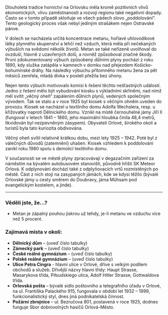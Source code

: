 Dlouholetá tradice hornictví na Orlovsku měla kromě pozitivních vlivů ekonomických, vlivu zaměstnanosti a rozvoji regionu také negativní dopady. Často se v tomto případě skloňuje ve všech pádech slovo „poddolování“. Tento geologický proces však nebyl jediným strašákem nejen Ostravské pánve.

V dolech se nacházela určitá koncentrace metanu, hořlavé uhlovodíkové látky plynného skupenství a lehčí než vzduch, která měla při nečekaných výbuších na svědomí několik životů. Metan se také neřízeně uvolňoval do ovzduší, hlavně z uzavřených dolů, a rovněž způsoboval značné škody. První zdokumentovaný výbuch způsobený důlními plyny pochází z roku 1890, kdy služka zatápěla v kamnech v domku nad přejezdem Košicko-bohumínské dráhy. Na následky výbuchu přítomného metanu žena za pět měsíců zemřela, mladá dívka v posteli přežila bez úhony.

Nejen tento výbuch motivovalo komisi k řešení těchto nešťastných událostí. Jedno z řešení mělo být vybudování kiosku s výkladními skříněmi, nad nímž měl svítit „věčný oheň“ zapálením důlních plynů, vedených společným vývodem. Tak se stalo a v roce 1925 byl kiosek s věčným ohněm uveden do provozu. Kiosek se nacházel u textilního domu Adolfa Wechslera, resp. u křižovatky naproti Dělnického domu. Vznikl na místě černouhelné jámy Jiří II (fungoval v letech 1841 – 1860, jeho maximální hloubka činila 48,4 metrů, likvidován byl nezpevněným zásypem). Obyvateli Orlové, širokého okolí a turistů byla tato kuriozita obdivována.

Věčný oheň svítil relativně krátkou dobu, mezi lety 1925 – 1942. Poté byl z válečných důvodů (zatemnění) uhašen. Kiosek vzhledem k poddolování zanikl roku 1980 spolu s demolicí textilního domu.

V současnosti se ve městě plyny zpracovávají v degazačním zařízení za náměstím na bývalém autobusovém stanovišti, původně hřišti SK Meteor Orlová. K odplynování dochází také z odplyňovacích vrtů rozmístěných po městě. Část z nich stojí na zasypaných jámách, kde se kdysi těžilo (bývalé Orlovské jámy u cesty směrem do Doubravy, jáma Mühsam pod evangelickým kostelem, a jinde).

---

### Věděli jste, že...?

- Metan je zápalný pouhou jiskrou už tehdy, je-li metanu ve vzduchu více než 5 procent.

### Zajímavá místa v okolí:

- **Dělnický dům** – (uveď číslo tabulky)
- **Zámecký park** – (uveď číslo tabulky)
- **České reálné gymnázium** – (uveď číslo tabulky)
- **Polské reálné gymnázium** – (uveď číslo tabulky)
- **Ulice Petra Cingra** - hlavní ulice v Orlové, dříve s velkým podílem obchodů a služeb. Dřívější názvy hlavní třídy: Haupt Strasse, Masarykova třída, Piłsudskiego ulica, Adolf Hitler Strasse, Gottwaldova třída.
- **Orlovská pošta** – bývalé sídlo poštovního a telegrafního úřadu v Orlové, na ul. Františka Palackého 915, fungovala v období let 1932 – 1999, funkcionalistický styl, dnes jiná podnikatelská činnost.
- **Požární zbrojnice** – ul. Bezručova 801, postavená v roce 1925, dodnes funguje Sbor dobrovolných hasičů Orlová-Město.
